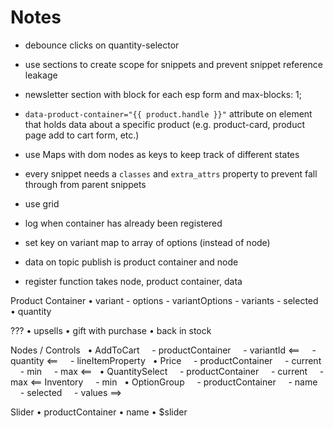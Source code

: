# Notes
* debounce clicks on quantity-selector
* use sections to create scope for snippets and prevent snippet reference leakage
* newsletter section with block for each esp form and max-blocks: 1;
* `data-product-container="{{ product.handle }}"` attribute on element that holds data about a specific product (e.g. product-card, product page add to cart form, etc.)
* use Maps with dom nodes as keys to keep track of different states
* every snippet needs a `classes` and `extra_attrs` property to prevent fall through from parent snippets
* use grid
* log when container has already been registered

* set key on variant map to array of options (instead of node)
* data on topic publish is product container and node
* register function takes node, product container, data


Product Container
  • variant
    - options
    - variantOptions
    - variants
    - selected
  • quantity

???
  • upsells
  • gift with purchase
  • back in stock

Nodes / Controls
  • AddToCart
    - productContainer
    - variantId <==
    - quantity <==
    - lineItemProperty
  • Price
    - productContainer
    - current
    - min
    - max <==
  • QuantitySelect
    - productContainer
    - current
    - max <== Inventory
    - min
  • OptionGroup
    - productContainer
    - name
    - selected
    - values ==>

Slider
  • productContainer
  • name
  • $slider
